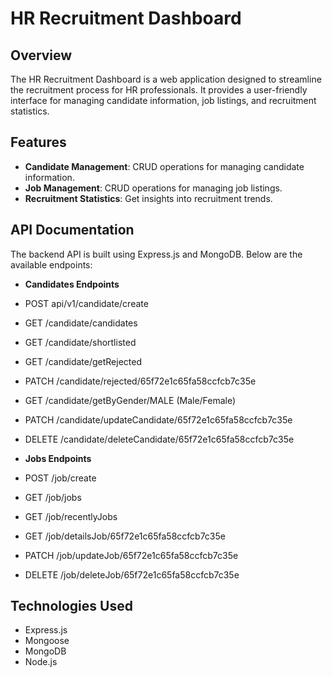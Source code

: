 # HR Recruitment Dashboard

## Overview

The HR Recruitment Dashboard is a web application designed to streamline the recruitment process for HR professionals. It provides a user-friendly interface for managing candidate information, job listings, and recruitment statistics.

## Features

- **Candidate Management**: CRUD operations for managing candidate information.
- **Job Management**: CRUD operations for managing job listings.
- **Recruitment Statistics**: Get insights into recruitment trends.

## API Documentation

The backend API is built using Express.js and MongoDB. Below are the available endpoints:

- **Candidates Endpoints**
- POST api/v1/candidate/create
- GET /candidate/candidates
- GET /candidate/shortlisted
- GET /candidate/getRejected
- PATCH /candidate/rejected/65f72e1c65fa58ccfcb7c35e
- GET /candidate/getByGender/MALE (Male/Female)
- PATCH /candidate/updateCandidate/65f72e1c65fa58ccfcb7c35e
- DELETE /candidate/deleteCandidate/65f72e1c65fa58ccfcb7c35e

- **Jobs Endpoints**
- POST /job/create
- GET /job/jobs
- GET /job/recentlyJobs
- GET /job/detailsJob/65f72e1c65fa58ccfcb7c35e
- PATCH /job/updateJob/65f72e1c65fa58ccfcb7c35e
- DELETE /job/deleteJob/65f72e1c65fa58ccfcb7c35e

## Technologies Used

- Express.js
- Mongoose
- MongoDB
- Node.js
